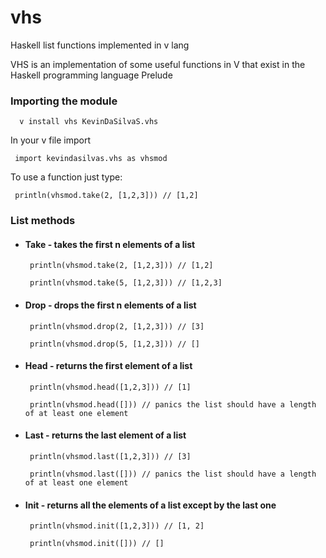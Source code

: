 # vhs
Haskell list functions implemented in v lang 

VHS is an implementation of some useful functions in V that exist in the Haskell programming language Prelude

### Importing the module
```
  v install vhs KevinDaSilvaS.vhs
```
In your v file import 
```
 import kevindasilvas.vhs as vhsmod
```
To use a function just type:
```
 println(vhsmod.take(2, [1,2,3])) // [1,2]
```

### List methods
  - #### Take - takes the first n elements of a list
    ```
     println(vhsmod.take(2, [1,2,3])) // [1,2]
    ```
    
    ```
     println(vhsmod.take(5, [1,2,3])) // [1,2,3]
    ```
  - #### Drop - drops the first n elements of a list
    ```
     println(vhsmod.drop(2, [1,2,3])) // [3]
    ```
    
    ```
     println(vhsmod.drop(5, [1,2,3])) // []
    ```
  - #### Head - returns the first element of a list
    ```
     println(vhsmod.head([1,2,3])) // [1]
    ```
    
    ```
     println(vhsmod.head([])) // panics the list should have a length of at least one element
    ```
  - #### Last - returns the last element of a list
    ```
     println(vhsmod.last([1,2,3])) // [3]
    ```
    
    ```
     println(vhsmod.last([])) // panics the list should have a length of at least one element
    ```
  - #### Init - returns all the elements of a list except by the last one
    ```
     println(vhsmod.init([1,2,3])) // [1, 2]
    ```
    
    ```
     println(vhsmod.init([])) // []
    ```

